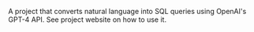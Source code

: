 ﻿A project that converts natural language into SQL queries using OpenAI's GPT-4 API.
See project website on how to use it.